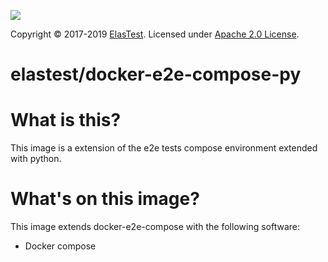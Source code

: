 [![][ElasTest Logo]][ElasTest]

Copyright © 2017-2019 [ElasTest]. Licensed under [Apache 2.0 License].

elastest/docker-e2e-compose-py
===================

# What is this?

This image is a extension of the e2e tests compose environment extended with python.

# What's on this image?

This image extends docker-e2e-compose with the following software:
- Docker compose

[Apache 2.0 License]: http://www.apache.org/licenses/LICENSE-2.0
[ElasTest]: http://elastest.io/
[ElasTest Logo]: http://elastest.io/images/logos_elastest/elastest-logo-gray-small.png
